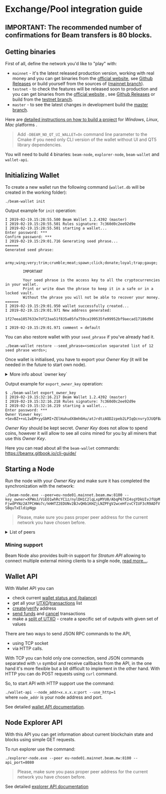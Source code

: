 
# Exchange/Pool integration guide 

## IMPORTANT: The recommended number of confirmations for Beam transfers is 80 blocks. 

## Getting binaries
First of all, define the network you'd like to "play" with:
- `mainnet` - it's the latest released production version, working with real money and you can get binaries from the [official website](https://www.beam.mw/downloads), see [Github Releases](https://github.com/BeamMW/beam/releases) or build yourself from the sources of ([mainnet branch](https://github.com/BeamMW/beam/tree/mainnet)).
- `testnet` - to check the features will be released soon to production and  you can get binaries from the [official website](/downloads/testnet) 
 , see [Github Releases](https://github.com/BeamMW/beam/releases) or build from the [testnet branch](https://github.com/BeamMW/beam/tree/testnet).
- `master` - to see the latest changes in development build the [master branch](https://github.com/BeamMW/beam/tree/master).

Here are [detailed instructions on how to build a project](https://github.com/BeamMW/beam/wiki/How-to-build) for *Windows*, *Linux*, *Mac* platforms .
> Add `-DBEAM_NO_QT_UI_WALLET=On` command line parameter to the Cmake if you need only CLI version of the wallet without UI and QT5 library dependencies.

You will need to build 4 binaries: `beam-node`, `explorer-node`, `beam-wallet` and `wallet-api`.
 
## Initializing Wallet

To create a new wallet run the following command (`wallet.db` will be created in the working folder): 
 
`./beam-wallet init`  

Output example for `init` operation:

```
I 2019-02-19.15:28:55.500 Beam Wallet 1.2.4392 (master)
I 2019-02-19.15:28:55.501 Rules signature: 7c360d0c2ee92d9e
I 2019-02-19.15:28:55.501 starting a wallet...
Enter password: ***
Confirm password: ***
I 2019-02-19.15:29:01.716 Generating seed phrase...
======
Generated seed phrase:

        army;wing;very;trim;crumble;meat;spawn;click;donate;loyal;trap;gauge;

        IMPORTANT

        Your seed phrase is the access key to all the cryptocurrencies in your wallet.
        Print or write down the phrase to keep it in a safe or in a locked vault.
        Without the phrase you will not be able to recover your money.
======
I 2019-02-19.15:29:01.950 wallet successfully created...
I 2019-02-19.15:29:01.971 New address generated:

1f27eea1057633e7df23aa51f835a05fa759ca199535fe99952bf9aecad17186d9d

I 2019-02-19.15:29:01.971 comment = default
```
You can also restore wallet with your `seed_phrase` if you've already had it.

`./beam-wallet restore --seed_phrase=<semicolon separated list of 12 seed phrase words>;`

Once wallet is initialised, you have to export your *Owner Key* (it will be needed in the future to start own node).
<details>
<summary>
More info about `owner key`
</summary>
The purpose of the `owner key` is to allow all nodes mining for you to be aware of all mining rewards mined by other nodes so that you would only need to connect to one node to collect all the rewards into your wallet. While in most other cryptocurrencies this is done by simply mining to a single address you control, in Mimblewimble it is not as simple since there are no addresses and the mining rewards should be coded with unique blinding factors which are deterministically derived from the `master key`, and then tagged by the single `owner key`.
</details>

Output example for `export_owner_key` operation:

```
$ ./beam-wallet export_owner_key
I 2019-02-19.15:32:16.217 Beam Wallet 1.2.4392 (master)
I 2019-02-19.15:32:16.218 Rules signature: 7c360d0c2ee92d9e
I 2019-02-19.15:32:16.219 starting a wallet...
Enter password: ***
Owner Viewer key: +SevBZ++xL1wEM+yyGbMI+ZElHahudX8mh6Hu/atJrdtzAOD2zpeb2LPIqQcnvry3JUQFBa9gTAHT98RMQMdcggr+LX0oqdGsVIx3KRkTxyvRdKBnw8lz9uAmMx0P2TNlk30E+M5MCnX7Ngp
```
_Owner Key_ should be kept secret. _Owner Key_ does not allow to spend coins, however it will allow to see all coins mined for you by all miners that use this _Owner Кey_.

Here you can read about all the `beam-wallet` commands: https://beamx.gitbook.io/cli-guide/

## Starting a Node
Run the node with your _Owner Key_ and make sure it has completed the synchronization with the network:  

`./beam-node.exe --peer=eu-node01.mainnet.beam.mw:8100 --key_owner=XPWoJ/ViEO1whRcYC1z/nylDH1C2lqLxpMYU0/AbqP67XI4sgYDkUIvJfUpMFjwdPYNz2A7PCHWo7c/kHHTZ2EDUNv2BJvQHb1KHZjLNZPFgV2wceHfzvCYIUF3cR9ADfVSBquTxEldipNgp`  

>Please, make sure you pass proper peer address for the current network you have chosen before.

<details>
<summary>
List of peers
</summary>

```
MASTER peers:
eu-node01.masternet.beam.mw:8100
eu-node02.masternet.beam.mw:8100
eu-node03.masternet.beam.mw:8100
eu-node04.masternet.beam.mw:8100

TESTNET peers:
ap-node01.testnet.beam.mw:8100
ap-node02.testnet.beam.mw:8100
ap-node03.testnet.beam.mw:8100
eu-node01.testnet.beam.mw:8100
eu-node02.testnet.beam.mw:8100
eu-node03.testnet.beam.mw:8100
us-node01.testnet.beam.mw:8100
us-node02.testnet.beam.mw:8100
us-node03.testnet.beam.mw:8100

MAINNET peers:
eu-node01.mainnet.beam.mw:8100
eu-node02.mainnet.beam.mw:8100
eu-node03.mainnet.beam.mw:8100
eu-node04.mainnet.beam.mw:8100
us-node01.mainnet.beam.mw:8100
us-node02.mainnet.beam.mw:8100
us-node03.mainnet.beam.mw:8100
us-node04.mainnet.beam.mw:8100
ap-node01.mainnet.beam.mw:8100
ap-node02.mainnet.beam.mw:8100
ap-node03.mainnet.beam.mw:8100
ap-node04.mainnet.beam.mw:8100
```
</details>

### Mining support
Beam Node also provides built-in support for *Stratum API* allowing to connect multiple external mining clients to a single node, [read more...](https://beamx.gitbook.io/beam-mining).

## Wallet API

With Wallet API you can 
* check current [wallet status and (balance)](https://github.com/BeamMW/beam/wiki/Beam-wallet-protocol-API-v6.1#wallet_status)
* get all your [UTXO](https://github.com/BeamMW/beam/wiki/Beam-wallet-protocol-API-v6.1#get_utxo)/[transactions](https://github.com/BeamMW/beam/wiki/Beam-wallet-protocol-API-v6.1#tx_list) list
* [create](https://github.com/BeamMW/beam/wiki/Beam-wallet-protocol-API-v6.1#create_address)/[verify](https://github.com/BeamMW/beam/wiki/Beam-wallet-protocol-API-v6.1#validate_address) address 
* [send funds](https://github.com/BeamMW/beam/wiki/Beam-wallet-protocol-API-v6.1#tx_send) and [cancel](https://github.com/BeamMW/beam/wiki/Beam-wallet-protocol-API-v6.1#tx_cancel) transactions
* make a [split of UTXO](https://github.com/BeamMW/beam/wiki/Beam-wallet-protocol-API-v6.1#tx_split) - create a specific set of outputs with given set of values

There are two ways to send JSON RPC commands to the API, 
* using TCP socket 
* via HTTP calls. 

With TCP you can hold only one connection, send JSON commands separated with `\n` symbol and receive callbacks from the API, in the one hand it's more flexible but a bit difficult to implement in the other hand. 
With HTTP you can do POST requests using `curl` command.  

So, to start API with HTTP support use the command: 
 
`./wallet-api --node_addr=x.x.x.x:port --use_http=1`  
where `node_addr` is your node address and port.

See detailed [wallet API documentation](https://github.com/BeamMW/beam/wiki/Beam-wallet-protocol-API).

## Node Explorer API

With this API you can get information about current blockchain state and blocks using simple GET requests.

To run explorer use the command: 
 
`./explorer-node.exe --peer eu-node01.mainnet.beam.mw:8100 --api_port=8080`

>Please, make sure you pass proper peer address for the current network you have chosen before.
  
See detailed [explorer API documentation](https://github.com/BeamMW/beam/wiki/Beam-Node-Explorer-API)